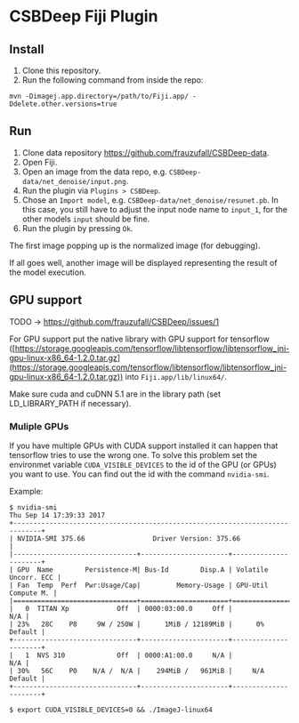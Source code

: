 # CSBDeep Fiji Plugin

## Install
1. Clone this repository.
2. Run the following command from inside the repo:
```
mvn -Dimagej.app.directory=/path/to/Fiji.app/ -Ddelete.other.versions=true
```

## Run
1. Clone data repository https://github.com/frauzufall/CSBDeep-data.
2. Open Fiji.
3. Open an image from the data repo, e.g. `CSBDeep-data/net_denoise/input.png`.
4. Run the plugin via `Plugins > CSBDeep`.
5. Chose an `Import model`, e.g. `CSBDeep-data/net_denoise/resunet.pb`. In this case, you still have to adjust the input node name to `input_1`, for the other models `input` should be fine.
6. Run the plugin by pressing `Ok`.

The first image popping up is the normalized image (for debugging).

If all goes well, another image will be displayed representing the result of the model execution.

## GPU support
TODO -> https://github.com/frauzufall/CSBDeep/issues/1

For GPU support put the native library with GPU support for tensorflow ([https://storage.googleapis.com/tensorflow/libtensorflow/libtensorflow_jni-gpu-linux-x86_64-1.2.0.tar.gz](https://storage.googleapis.com/tensorflow/libtensorflow/libtensorflow_jni-gpu-linux-x86_64-1.2.0.tar.gz)) into `Fiji.app/lib/linux64/`.

Make sure cuda and cuDNN 5.1 are in the library path (set LD_LIBRARY_PATH if necessary).

### Muliple GPUs

If you have multiple GPUs with CUDA support installed it can happen that tensorflow tries to use the wrong one. To solve this problem set the environmet variable `CUDA_VISIBLE_DEVICES` to the id of the GPU (or GPUs) you want to use. You can find out the id with the command `nvidia-smi`.

Example:

    $ nvidia-smi
    Thu Sep 14 17:39:33 2017       
    +-----------------------------------------------------------------------------+
    | NVIDIA-SMI 375.66                 Driver Version: 375.66                    |
    |-------------------------------+----------------------+----------------------+
    | GPU  Name        Persistence-M| Bus-Id        Disp.A | Volatile Uncorr. ECC |
    | Fan  Temp  Perf  Pwr:Usage/Cap|         Memory-Usage | GPU-Util  Compute M. |
    |===============================+======================+======================|
    |   0  TITAN Xp            Off  | 0000:03:00.0     Off |                  N/A |
    | 23%   28C    P8     9W / 250W |      1MiB / 12189MiB |      0%      Default |
    +-------------------------------+----------------------+----------------------+
    |   1  NVS 310             Off  | 0000:A1:00.0     N/A |                  N/A |
    | 30%   56C    P0    N/A /  N/A |    294MiB /   961MiB |     N/A      Default |
    +-------------------------------+----------------------+----------------------+

    $ export CUDA_VISIBLE_DEVICES=0 && ./ImageJ-linux64
